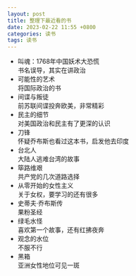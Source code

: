```yaml
---
layout: post
title: 整理下最近看的书
date: 2023-02-22 11:55 +0800
categories: 读书
tags: 读书
---
```

- 叫魂：1768年中国妖术大恐慌<br>
书名误导，其实在讲政治<br>
- 可能性的艺术<br>
将国际政治的书<br>
- 间谍与叛徒<br>
前苏联间谍投奔欧美，非常精彩<br>
- 民主的细节<br>
对美国政治和民主有了更深的认识<br>
- 刀锋<br>
怀疑乔布斯也看过这本书，启发他去印度<br>
- 台北人<br>
大陆人逃难台湾的故事<br>
- 筚路维艰<br>
共产党的几次道路选择<br>
- 从零开始的女性主义<br>
关于女权，要学习的还有很多<br>
- 史蒂夫·乔布斯传<br>
果粉圣经<br>
- 绿毛水怪<br>
 喜欢第一个故事，还有红拂夜奔<br>
- 观念的水位<br>
不服不行<br>
- 黑箱<br>
亚洲女性地位可见一斑<br>